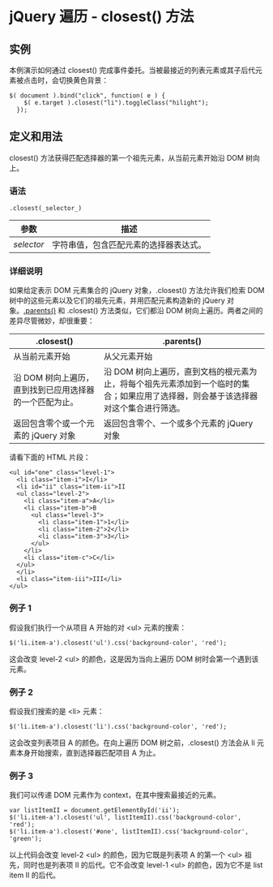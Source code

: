 # jQuery 遍历 - closest() 方法



## 实例

本例演示如何通过 closest() 完成事件委托。当被最接近的列表元素或其子后代元素被点击时，会切换黄色背景：

```
$( document ).bind("click", function( e ) {
    $( e.target ).closest("li").toggleClass("hilight");
  });

```

## 定义和用法

closest() 方法获得匹配选择器的第一个祖先元素，从当前元素开始沿 DOM 树向上。

### 语法

```
.closest(_selector_)
```

| 参数 | 描述 |
| --- | --- |
| _selector_ | 字符串值，包含匹配元素的选择器表达式。 |

### 详细说明

如果给定表示 DOM 元素集合的 jQuery 对象，.closest() 方法允许我们检索 DOM 树中的这些元素以及它们的祖先元素，并用匹配元素构造新的 jQuery 对象。[.parents()](/jquery/traversing_parents.asp) 和 .closest() 方法类似，它们都沿 DOM 树向上遍历。两者之间的差异尽管微妙，却很重要：

| .closest() | .parents() |
| --- | --- |
| 从当前元素开始 | 从父元素开始 |
| 沿 DOM 树向上遍历，直到找到已应用选择器的一个匹配为止。 | 沿 DOM 树向上遍历，直到文档的根元素为止，将每个祖先元素添加到一个临时的集合；如果应用了选择器，则会基于该选择器对这个集合进行筛选。 |
| 返回包含零个或一个元素的 jQuery 对象 | 返回包含零个、一个或多个元素的 jQuery 对象 |

请看下面的 HTML 片段：

```
<ul id="one" class="level-1">
  <li class="item-i">I</li>
  <li id="ii" class="item-ii">II
  <ul class="level-2">
    <li class="item-a">A</li>
    <li class="item-b">B
      <ul class="level-3">
        <li class="item-1">1</li>
        <li class="item-2">2</li>
        <li class="item-3">3</li>
      </ul>
    </li>
    <li class="item-c">C</li>
  </ul>
  </li>
  <li class="item-iii">III</li>
</ul>

```

### 例子 1

假设我们执行一个从项目 A 开始的对 &lt;ul&gt; 元素的搜索：

```
$('li.item-a').closest('ul').css('background-color', 'red');
```

这会改变 level-2 &lt;ul&gt; 的颜色，这是因为当向上遍历 DOM 树时会第一个遇到该元素。

### 例子 2

假设我们搜索的是 &lt;li&gt; 元素：

```
$('li.item-a').closest('li').css('background-color', 'red');
```

这会改变列表项目 A 的颜色。在向上遍历 DOM 树之前，.closest() 方法会从 li 元素本身开始搜索，直到选择器匹配项目 A 为止。

### 例子 3

我们可以传递 DOM 元素作为 context，在其中搜索最接近的元素。

```
var listItemII = document.getElementById('ii');
$('li.item-a').closest('ul', listItemII).css('background-color', 'red');
$('li.item-a').closest('#one', listItemII).css('background-color', 'green');

```

以上代码会改变 level-2 &lt;ul&gt; 的颜色，因为它既是列表项 A 的第一个 &lt;ul&gt; 祖先，同时也是列表项 II 的后代。它不会改变 level-1 &lt;ul&gt; 的颜色，因为它不是 list item II 的后代。




